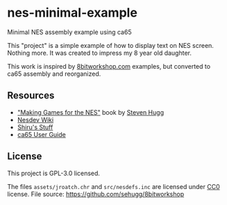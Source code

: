# nes-minimal-example
Minimal NES assembly example using ca65

This "project" is a simple example of how to display text on NES screen. Nothing more. It was created to impress my 8 year old daughter.

This work is inspired by [8bitworkshop.com](https://8bitworkshop.com/v3.9.0/?platform=nes&file=ex1.dasm) examples, but converted to ca65 assembly and reorganized.  

## Resources
- ["Making Games for the NES"](https://www.amazon.com/gp/product/1075952727) book by [Steven Hugg](https://github.com/sehugg)
- [Nesdev Wiki](https://wiki.nesdev.org)
- [Shiru's Stuff](https://shiru.untergrund.net/software.shtml#nes)
- [ca65 User Guide](https://www.cc65.org/doc/ca65.html)

## License
This project is GPL-3.0 licensed.


The files ```assets/jroatch.chr``` and ```src/nesdefs.inc``` are licensed under [CC0](https://creativecommons.org/publicdomain/zero/1.0/) 
license. File source: https://github.com/sehugg/8bitworkshop
